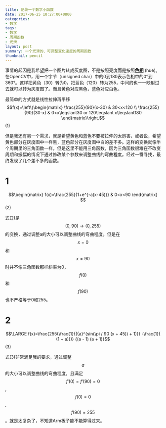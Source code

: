 ```yaml
---
title: 记录一个数学小函数
date: 2017-06-25 10:27:00+0800
categories:
- 数学
tags:
- 数学
- 周期函数
- 光滑
layout: post
summary: 一个光滑的、可调整变化速度的周期函数
thumbnail: pencil
---
```

事情的起因是我希望把一个图片转成灰度图，不是按照亮度而是按照[**色相**](https://zh.wikipedia.org/wiki/%E8%89%B2%E7%9B%B8) (hue)。在OpenCV中，用一个字节（unsigned char）中的0到180表示色相中的0°到360°。这样把黄色（30）转为0，把蓝色（120）转为255，中间的也一一映射过去就可以转为灰度图了。而且黄色对应黑色，蓝色对应白色。

最简单的方式就是线性拉伸再平移
$$f(x)=\left\{\begin{matrix}
\frac{255}{90}(x-30) & 30<x<120 \\ 
\frac{255}{90}(30-x) & 0<x\leqslant30 or 120\leqslant x\leqslant180
\end{matrix}\right.$$(1)

但是我还有另一个需求，就是希望黄色和蓝色不要被拉伸的太厉害，或者说，希望黄色部分在灰度图中一样黑，蓝色部分在灰度图中白的差不多。这样的变换就像半个周期里的三角函数一样，但是这里不能用三角函数，因为三角函数很难在不改变周期和振幅的情况下通过修改某个参数来调整曲线的弯曲程度。经过一番寻找，最终发现了几个差不多的函数。
# 1
$$\begin{matrix} f(x)=\frac{255}{1+e^{-a(x-45)}} & 0<x<90 \end{matrix} $$(2)

式(2)是$$(0,90)\rightarrow(0,255)$$的变换，通过调整a的大小可以调整曲线的弯曲程度。但是在$$x=0$$和$$x=90$$时并不像三角函数那样斜率为0， $$f(0)$$和$$f(90)$$也不严格等于0和255。
# 2
$$\LARGE f(x)=\frac{255(\frac{1}{({a}^{sin(\pi / 90 (x + 45)) + 1)}} -\frac{1}{ (1 + a)})}  {(a - 1) (a + 1)}$$(3)

式(3)非常满足我的要求，通过调整$$a$$的大小可以调整曲线的弯曲程度，且满足$$f'(0)=f'(90)=0$$,$$f(0)=0$$,$$f(90)=255$$。就是太复杂了，不知道Arm板子能不能算得过来。